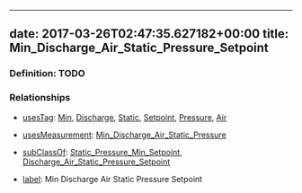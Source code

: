 
---
date: 2017-03-26T02:47:35.627182+00:00
title: Min_Discharge_Air_Static_Pressure_Setpoint
---
### Definition: TODO

### Relationships

* [usesTag](https://brickschema.org/schema/1.0/BrickFrame#usesTag): [Min](https://brickschema.org/schema/1.0/BrickTag#Min), [Discharge](https://brickschema.org/schema/1.0/BrickTag#Discharge), [Static](https://brickschema.org/schema/1.0/BrickTag#Static), [Setpoint](https://brickschema.org/schema/1.0/BrickTag#Setpoint), [Pressure](https://brickschema.org/schema/1.0/BrickTag#Pressure), [Air](https://brickschema.org/schema/1.0/BrickTag#Air)

* [usesMeasurement](https://brickschema.org/schema/1.0/BrickFrame#usesMeasurement): [Min_Discharge_Air_Static_Pressure](https://brickschema.org/schema/1.0/Brick#Min_Discharge_Air_Static_Pressure)

* [subClassOf](http://www.w3.org/2000/01/rdf-schema#subClassOf): [Static_Pressure_Min_Setpoint](https://brickschema.org/schema/1.0/Brick#Static_Pressure_Min_Setpoint), [Discharge_Air_Static_Pressure_Setpoint](https://brickschema.org/schema/1.0/Brick#Discharge_Air_Static_Pressure_Setpoint)

* [label](http://www.w3.org/2000/01/rdf-schema#label): Min Discharge Air Static Pressure Setpoint
